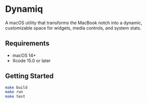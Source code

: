 # Dynamiq

A macOS utility that transforms the MacBook notch into a dynamic, customizable space for widgets, media controls, and system stats.

## Requirements
- macOS 14+
- Xcode 15.0 or later

## Getting Started
```bash
make build 
make run
make test
